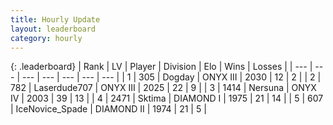 ```yaml
---
title: Hourly Update
layout: leaderboard
category: hourly
---
```


{: .leaderboard}
| Rank | LV | Player | Division | Elo | Wins | Losses |
| --- | --- | --- | --- | --- | --- | --- |
| <span data-change="0">1</span> | 305 | <span title="ID: 649259">Dogday</span> | ONYX III | <span data-change="0">2030</span> | <span data-change="0">12</span> | <span data-change="0">2</span> |
| <span data-change="0">2</span> | 782 | <span title="ID: 372321">Laserdude707</span> | ONYX III | <span data-change="0">2025</span> | <span data-change="0">22</span> | <span data-change="0">9</span> |
| <span data-change="0">3</span> | 1414 | <span title="ID: 359097">Nersuna</span> | ONYX IV | <span data-change="19">2003</span> | <span data-change="5">39</span> | <span data-change="1">13</span> |
| <span data-change="0">4</span> | 2471 | <span title="ID: 353063">Sktima</span> | DIAMOND I | <span data-change="0">1975</span> | <span data-change="0">21</span> | <span data-change="0">14</span> |
| <span data-change="0">5</span> | 607 | <span title="ID: 597289">IceNovice_Spade</span> | DIAMOND II | <span data-change="0">1974</span> | <span data-change="0">21</span> | <span data-change="0">5</span> |